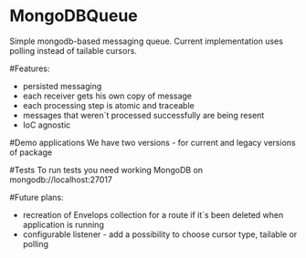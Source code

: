 # MongoDBQueue
Simple mongodb-based messaging queue. Current implementation uses polling instead of tailable cursors.

#Features:
- persisted messaging
- each receiver gets his own copy of message
- each processing step is atomic and traceable
- messages that weren`t processed successfully are being resent
- IoC agnostic



#Demo applications
We have two versions - for current and legacy versions of package

#Tests
To run tests you need working MongoDB on mongodb://localhost:27017

#Future plans:
- recreation of Envelops collection for a route if it`s been deleted when application is running
- configurable listener - add a possibility to choose cursor type, tailable or polling



